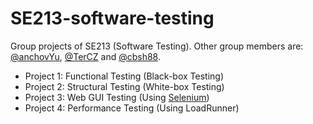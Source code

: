 # SE213-software-testing

Group projects of SE213 (Software Testing). Other group members are: [@anchovYu](https://github.com/anchovYu), [@TerCZ](https://github.com/TerCZ) and [@cbsh88](https://github.com/cbsh88).

- Project 1: Functional Testing (Black-box Testing)
- Project 2: Structural Testing (White-box Testing)
- Project 3: Web GUI Testing (Using [Selenium](https://www.seleniumhq.org/))
- Project 4: Performance Testing (Using LoadRunner)

